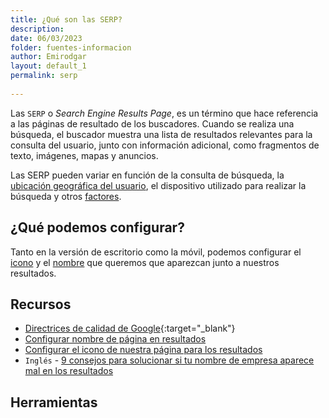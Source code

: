 ```yaml
---
title: ¿Qué son las SERP?
description: 
date: 06/03/2023
folder: fuentes-informacion
author: Emirodgar
layout: default_1
permalink: serp
  
---
```


Las `SERP` o *Search Engine Results Page*, es un término que hace referencia a las páginas de resultado de los buscadores. Cuando se realiza una búsqueda, el buscador muestra una lista de resultados relevantes para la consulta del usuario, junto con información adicional, como fragmentos de texto, imágenes, mapas y anuncios. 

Las SERP pueden variar en función de la consulta de búsqueda, la [ubicación geográfica del usuario](https://chuletaseo.com/seo-local), el dispositivo utilizado para realizar la búsqueda y otros [factores](https://chuletaseo.com/factores-seo).

## ¿Qué podemos configurar?

Tanto en la versión de escritorio como la móvil, podemos configurar el [icono](https://developers.google.com/search/docs/appearance/favicon-in-search?hl=es) y el [nombre](https://developers.google.com/search/docs/appearance/site-names?hl=es) que queremos que aparezcan junto a nuestros resultados.


<section id="cs_recursos"></section>

## Recursos

- [Directrices de calidad de Google](https://support.google.com/publisherpolicies/answer/11035931?hl=es){:target="_blank"}
- [Configurar nombre de página en resultados](https://developers.google.com/search/docs/appearance/site-names?hl=es)
- [Configurar el icono de nuestra página para los resultados ](https://developers.google.com/search/docs/appearance/favicon-in-search?hl=es)
- `Inglés` - [9 consejos para solucionar si tu nombre de empresa aparece mal en los resultados](https://www.gsqi.com/marketing-blog/site-name-problems-google-search)


<section id="cs_herramientas"></section>

## Herramientas



<section id="cs_pr"></section>
